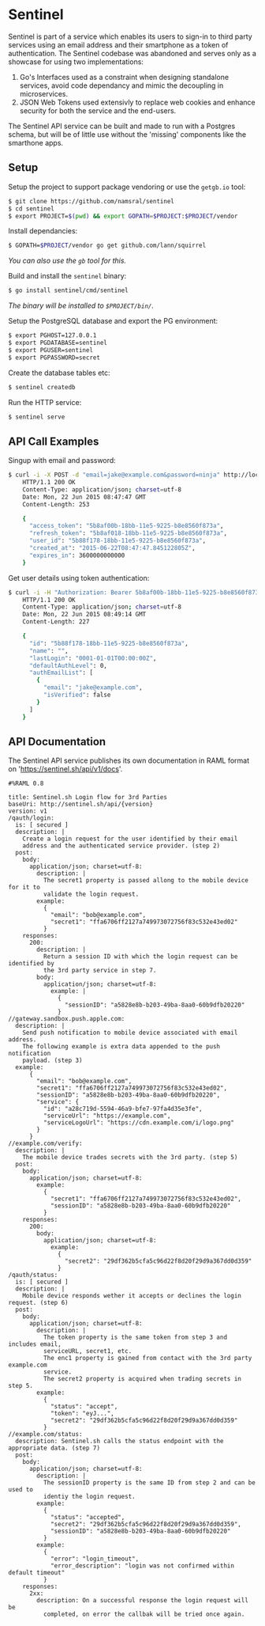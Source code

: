 Sentinel
========

Sentinel is part of a service which enables its users to sign-in to third party services using an email address and their smartphone as a token of authentication. The Sentinel codebase was abandoned and serves only as a showcase for using two implementations:

1. Go's Interfaces used as a constraint when designing standalone services, avoid code dependancy and mimic the decoupling in microservices.
2. JSON Web Tokens used extensivly to replace web cookies and enhance security for both the service and the end-users.

The Sentinel API service can be built and made to run with a Postgres schema, but will be of little use without the 'missing' components like the smarthone apps.


Setup
-----

Setup the project to support package vendoring or use the `getgb.io` tool:

```sh
$ git clone https://github.com/namsral/sentinel
$ cd sentinel
$ export PROJECT=$(pwd) && export GOPATH=$PROJECT:$PROJECT/vendor
```

Install dependancies:

```sh
$ GOPATH=$PROJECT/vendor go get github.com/lann/squirrel
```

_You can also use the `gb` tool for this._


Build and install the `sentinel` binary:

```sh
$ go install sentinel/cmd/sentinel
```

_The binary will be installed to `$PROJECT/bin/`._


Setup the PostgreSQL database and export the PG environment:

```sh
$ export PGHOST=127.0.0.1
$ export PGDATABASE=sentinel
$ export PGUSER=sentinel
$ export PGPASSWORD=secret
```

Create the database tables etc:

```sh
$ sentinel createdb
```

Run the HTTP service:

```sh
$ sentinel serve
```


API Call Examples
-----------------

Singup with email and password:

```sh
$ curl -i -X POST -d "email=jake@example.com&password=ninja" http://localhost:6000/api/v1/user/signup
    HTTP/1.1 200 OK
    Content-Type: application/json; charset=utf-8
    Date: Mon, 22 Jun 2015 08:47:47 GMT
    Content-Length: 253

    {
      "access_token": "5b8af00b-18bb-11e5-9225-b8e8560f873a",
      "refresh_token": "5b8af018-18bb-11e5-9225-b8e8560f873a",
      "user_id": "5b88f178-18bb-11e5-9225-b8e8560f873a",
      "created_at": "2015-06-22T08:47:47.845122805Z",
      "expires_in": 3600000000000
    }
```

Get user details using token authentication:

```sh
$ curl -i -H "Authorization: Bearer 5b8af00b-18bb-11e5-9225-b8e8560f873a" http://localhost:6000/api/v1/user
    HTTP/1.1 200 OK
    Content-Type: application/json; charset=utf-8
    Date: Mon, 22 Jun 2015 08:49:14 GMT
    Content-Length: 227

    {
      "id": "5b88f178-18bb-11e5-9225-b8e8560f873a",
      "name": "",
      "lastLogin": "0001-01-01T00:00:00Z",
      "defaultAuthLevel": 0,
      "authEmailList": [
        {
          "email": "jake@example.com",
          "isVerified": false
        }
      ]
    }
```


API Documentation
-----------------

The Sentinel API service publishes its own documentation in RAML format on 'https://sentinel.sh/api/v1/docs'.

	#%RAML 0.8

	title: Sentinel.sh Login flow for 3rd Parties
	baseUri: http://sentinel.sh/api/{version}
	version: v1
	/qauth/login:
	  is: [ secured ]
	  description: |
		Create a login request for the user identified by their email
		address and the authenticated service provider. (step 2)
	  post:
		body:
		  application/json; charset=utf-8:
			description: |
			  The secret1 property is passed allong to the mobile device for it to
			  validate the login request.
			example:
			  {
				"email": "bob@example.com",
				"secret1": "ffa6706ff2127a749973072756f83c532e43ed02"
			  }
		responses:
		  200:
			description: |
			  Return a session ID with which the login request can be identified by
			  the 3rd party service in step 7.  
			body:
			  application/json; charset=utf-8:
				example: |
				  {
					"sessionID": "a5828e8b-b203-49ba-8aa0-60b9dfb20220"
				  }
	//gateway.sandbox.push.apple.com:
	  description: |
		Send push notification to mobile device associated with email address.
		The following example is extra data appended to the push notification
		payload. (step 3)
	  example:
		  {
			"email": "bob@example.com",
			"secret1": "ffa6706ff2127a749973072756f83c532e43ed02",
			"sessionID": "a5828e8b-b203-49ba-8aa0-60b9dfb20220",
			"service": {
			  "id": "a28c719d-5594-46a9-bfe7-97fa4d35e3fe",
			  "serviceUrl": "https://example.com",
			  "serviceLogoUrl": "https://cdn.example.com/i/logo.png"
			}
		  }
	//example.com/verify:
	  description: |
		The mobile device trades secrets with the 3rd party. (step 5)
	  post:
		body:
		  application/json; charset=utf-8:
			example:
			  {
				"secret1": "ffa6706ff2127a749973072756f83c532e43ed02",
				"sessionID": "a5828e8b-b203-49ba-8aa0-60b9dfb20220"
			  }
		responses:
		  200:
			body:
			  application/json; charset=utf-8:
				example:
				  {
					"secret2": "29df362b5cfa5c96d22f8d20f29d9a367dd0d359"
				  }
	/qauth/status:
	  is: [ secured ]
	  description: |
		Mobile device responds wether it accepts or declines the login request. (step 6)
	  post:
		body:
		  application/json; charset=utf-8:
			description: |
			  The token property is the same token from step 3 and includes email,
			  serviceURL, secret1, etc.
			  The enc1 property is gained from contact with the 3rd party example.com
			  service.
			  The secret2 property is acquired when trading secrets in step 5.
			example:
			  {
				"status": "accept",
				"token": "eyJ...",
				"secret2": "29df362b5cfa5c96d22f8d20f29d9a367dd0d359"
			  }
	//example.com/status:
	  description: Sentinel.sh calls the status endpoint with the appropriate data. (step 7)
	  post:
		body:
		  application/json; charset=utf-8:
			description: |
			  The sessionID property is the same ID from step 2 and can be used to
			  identiy the login request.
			example:
			  {
				"status": "accepted",
				"secret2": "29df362b5cfa5c96d22f8d20f29d9a367dd0d359",
				"sessionID": "a5828e8b-b203-49ba-8aa0-60b9dfb20220"
			  }
			example:
			  {
				"error": "login_timeout",
				"error_description": "login was not confirmed within default timeout"
			  }
		responses:
		  2xx:
			description: On a successful response the login request will be
			  completed, on error the callbak will be tried once again.

